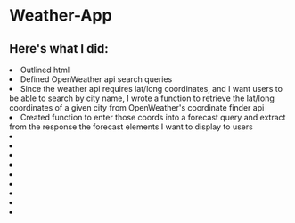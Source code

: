 # Weather-App


## Here's what I did: 

<li> Outlined html
<li> Defined OpenWeather api search queries
<li> Since the weather api requires lat/long coordinates, and I want users to be able to search by city name, I wrote a function to retrieve the lat/long coordinates of a given city from OpenWeather's coordinate finder api
<li> Created function to enter those coords into a forecast query and extract from the response the forecast elements I want to display to users
<li> 
<li>
<li>
<li>
<li>
<li>
<li>
<li>
<li>
